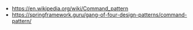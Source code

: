 - https://en.wikipedia.org/wiki/Command_pattern
- https://springframework.guru/gang-of-four-design-patterns/command-pattern/
